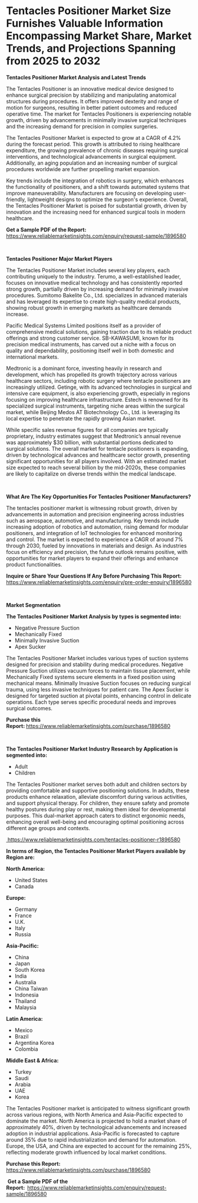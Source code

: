 <p><h1>Tentacles Positioner Market Size Furnishes Valuable Information Encompassing Market Share, Market Trends, and Projections Spanning from 2025 to 2032</h1></p><p><strong>Tentacles Positioner Market Analysis and Latest Trends</strong></p>
<p><p>The Tentacles Positioner is an innovative medical device designed to enhance surgical precision by stabilizing and manipulating anatomical structures during procedures. It offers improved dexterity and range of motion for surgeons, resulting in better patient outcomes and reduced operative time. The market for Tentacles Positioners is experiencing notable growth, driven by advancements in minimally invasive surgical techniques and the increasing demand for precision in complex surgeries.</p><p>The Tentacles Positioner Market is expected to grow at a CAGR of 4.2% during the forecast period. This growth is attributed to rising healthcare expenditure, the growing prevalence of chronic diseases requiring surgical interventions, and technological advancements in surgical equipment. Additionally, an aging population and an increasing number of surgical procedures worldwide are further propelling market expansion.</p><p>Key trends include the integration of robotics in surgery, which enhances the functionality of positioners, and a shift towards automated systems that improve maneuverability. Manufacturers are focusing on developing user-friendly, lightweight designs to optimize the surgeon's experience. Overall, the Tentacles Positioner Market is poised for substantial growth, driven by innovation and the increasing need for enhanced surgical tools in modern healthcare.</p></p>
<p><strong>Get a Sample PDF of the Report:&nbsp;</strong> <a href="https://www.reliablemarketinsights.com/enquiry/request-sample/1896580?utm_campaign=2609&utm_medium=2&utm_source=Github&utm_content=ia&utm_term=16042025&utm_id=tentacles-positioner">https://www.reliablemarketinsights.com/enquiry/request-sample/1896580</a></p>
<p>&nbsp;</p>
<p><strong>Tentacles Positioner Major Market Players</strong></p>
<p><p>The Tentacles Positioner Market includes several key players, each contributing uniquely to the industry. Terumo, a well-established leader, focuses on innovative medical technology and has consistently reported strong growth, partially driven by increasing demand for minimally invasive procedures. Sumitomo Bakelite Co., Ltd. specializes in advanced materials and has leveraged its expertise to create high-quality medical products, showing robust growth in emerging markets as healthcare demands increase.</p><p>Pacific Medical Systems Limited positions itself as a provider of comprehensive medical solutions, gaining traction due to its reliable product offerings and strong customer service. SB-KAWASUMI, known for its precision medical instruments, has carved out a niche with a focus on quality and dependability, positioning itself well in both domestic and international markets.</p><p>Medtronic is a dominant force, investing heavily in research and development, which has propelled its growth trajectory across various healthcare sectors, including robotic surgery where tentacle positioners are increasingly utilized. Getinge, with its advanced technologies in surgical and intensive care equipment, is also experiencing growth, especially in regions focusing on improving healthcare infrastructure. Estech is renowned for its specialized surgical instruments, targeting niche areas within the surgical market, while Beijing Medos AT Biotechnology Co., Ltd. is leveraging its local expertise to penetrate the rapidly growing Asian market.</p><p>While specific sales revenue figures for all companies are typically proprietary, industry estimates suggest that Medtronic’s annual revenue was approximately $30 billion, with substantial portions dedicated to surgical solutions. The overall market for tentacle positioners is expanding, driven by technological advances and healthcare sector growth, presenting significant opportunities for all players involved. With an estimated market size expected to reach several billion by the mid-2020s, these companies are likely to capitalize on diverse trends within the medical landscape.</p></p>
<p>&nbsp;</p>
<p><strong>What Are The Key Opportunities For Tentacles Positioner Manufacturers?</strong></p>
<p><p>The tentacles positioner market is witnessing robust growth, driven by advancements in automation and precision engineering across industries such as aerospace, automotive, and manufacturing. Key trends include increasing adoption of robotics and automation, rising demand for modular positioners, and integration of IoT technologies for enhanced monitoring and control. The market is expected to experience a CAGR of around 7% through 2030, fueled by innovations in materials and design. As industries focus on efficiency and precision, the future outlook remains positive, with opportunities for market players to expand their offerings and enhance product functionalities.</p></p>
<p><strong>Inquire or Share Your Questions If Any Before Purchasing This Report:</strong> <a href="https://www.reliablemarketinsights.com/enquiry/pre-order-enquiry/1896580?utm_campaign=2609&utm_medium=2&utm_source=Github&utm_content=ia&utm_term=16042025&utm_id=tentacles-positioner">https://www.reliablemarketinsights.com/enquiry/pre-order-enquiry/1896580</a></p>
<p>&nbsp;</p>
<p><strong>Market Segmentation</strong></p>
<p><strong>The Tentacles Positioner Market Analysis by types is segmented into:</strong></p>
<p><ul><li>Negative Pressure Suction</li><li>Mechanically Fixed</li><li>Minimally Invasive Suction</li><li>Apex Sucker</li></ul></p>
<p><p>The Tentacles Positioner Market includes various types of suction systems designed for precision and stability during medical procedures. Negative Pressure Suction utilizes vacuum forces to maintain tissue placement, while Mechanically Fixed systems secure elements in a fixed position using mechanical means. Minimally Invasive Suction focuses on reducing surgical trauma, using less invasive techniques for patient care. The Apex Sucker is designed for targeted suction at pivotal points, enhancing control in delicate operations. Each type serves specific procedural needs and improves surgical outcomes.</p></p>
<p><strong>Purchase this Report:&nbsp;</strong><a href="https://www.reliablemarketinsights.com/purchase/1896580?utm_campaign=2609&utm_medium=2&utm_source=Github&utm_content=ia&utm_term=16042025&utm_id=tentacles-positioner">https://www.reliablemarketinsights.com/purchase/1896580</a></p>
<p>&nbsp;</p>
<p><strong>The Tentacles Positioner Market Industry Research by Application is segmented into:</strong></p>
<p><ul><li>Adult</li><li>Children</li></ul></p>
<p><p>The Tentacles Positioner market serves both adult and children sectors by providing comfortable and supportive positioning solutions. In adults, these products enhance relaxation, alleviate discomfort during various activities, and support physical therapy. For children, they ensure safety and promote healthy postures during play or rest, making them ideal for developmental purposes. This dual-market approach caters to distinct ergonomic needs, enhancing overall well-being and encouraging optimal positioning across different age groups and contexts.</p></p>
<p><a href="https://www.reliablemarketinsights.com/tentacles-positioner-r1896580?utm_campaign=2609&utm_medium=2&utm_source=Github&utm_content=ia&utm_term=16042025&utm_id=tentacles-positioner">&nbsp;https://www.reliablemarketinsights.com/tentacles-positioner-r1896580</a></p>
<p><strong>In terms of Region, the Tentacles Positioner Market Players available by Region are:</strong></p>
<p>
    <p> <strong> North America: </strong>
        <ul>
            <li>United States</li>
            <li>Canada</li>
        </ul>
        </p> 
    <p> <strong> Europe: </strong>
        <ul>
            <li>Germany</li>
            <li>France</li>
            <li>U.K.</li>
            <li>Italy</li>
            <li>Russia</li>
        </ul>
        </p> 
    <p> <strong> Asia-Pacific: </strong>
        <ul>
            <li>China</li>
            <li>Japan</li>
            <li>South Korea</li>
            <li>India</li>
            <li>Australia</li>
            <li>China Taiwan</li>
            <li>Indonesia</li>
            <li>Thailand</li>
            <li>Malaysia</li>
        </ul>
        </p> 
    <p> <strong> Latin America: </strong>
        <ul>
            <li>Mexico</li>
            <li>Brazil</li>
            <li>Argentina Korea</li>
            <li>Colombia</li>
        </ul>
        </p> 
    <p> <strong> Middle East & Africa: </strong>
        <ul>
            <li>Turkey</li>
            <li>Saudi</li>
            <li>Arabia</li>
            <li>UAE</li>
            <li>Korea</li>
        </ul>
    </p>
    </p>
<p><p>The Tentacles Positioner market is anticipated to witness significant growth across various regions, with North America and Asia-Pacific expected to dominate the market. North America is projected to hold a market share of approximately 40%, driven by technological advancements and increased adoption in industrial applications. Asia-Pacific is forecasted to capture around 35% due to rapid industrialization and demand for automation. Europe, the USA, and China are expected to account for the remaining 25%, reflecting moderate growth influenced by local market conditions.</p></p>
<p><strong>Purchase this Report: </strong><a href="https://www.reliablemarketinsights.com/purchase/1896580?utm_campaign=2609&utm_medium=2&utm_source=Github&utm_content=ia&utm_term=16042025&utm_id=tentacles-positioner">https://www.reliablemarketinsights.com/purchase/1896580</a></p>
<p>&nbsp;<strong>Get a Sample PDF of the Report:&nbsp;&nbsp;</strong><a href="https://www.reliablemarketinsights.com/enquiry/request-sample/1896580?utm_campaign=2609&utm_medium=2&utm_source=Github&utm_content=ia&utm_term=16042025&utm_id=tentacles-positioner">https://www.reliablemarketinsights.com/enquiry/request-sample/1896580</a></p>
<p><strong></strong></p>
<p><p></p><p></p><p></p></p>